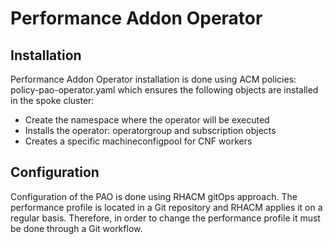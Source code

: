 # Performance Addon Operator

## Installation

Performance Addon Operator installation is done using ACM policies: policy-pao-operator.yaml which ensures the following objects are installed in the spoke cluster:

* Create the namespace where the operator will be executed
* Installs the operator: operatorgroup and subscription objects
* Creates a specific machineconfigpool for CNF workers

## Configuration

Configuration of the PAO is done using RHACM gitOps approach. The performance profile is located in a Git repository and RHACM applies it on a regular basis. Therefore, in order to change the performance profile it must be done through a Git workflow.

